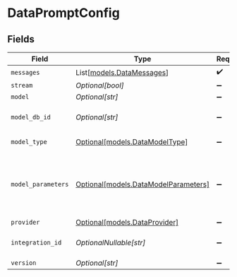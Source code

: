 # DataPromptConfig


## Fields

| Field                                                                    | Type                                                                     | Required                                                                 | Description                                                              |
| ------------------------------------------------------------------------ | ------------------------------------------------------------------------ | ------------------------------------------------------------------------ | ------------------------------------------------------------------------ |
| `messages`                                                               | List[[models.DataMessages](../models/datamessages.md)]                   | :heavy_check_mark:                                                       | N/A                                                                      |
| `stream`                                                                 | *Optional[bool]*                                                         | :heavy_minus_sign:                                                       | N/A                                                                      |
| `model`                                                                  | *Optional[str]*                                                          | :heavy_minus_sign:                                                       | N/A                                                                      |
| `model_db_id`                                                            | *Optional[str]*                                                          | :heavy_minus_sign:                                                       | The id of the resource                                                   |
| `model_type`                                                             | [Optional[models.DataModelType]](../models/datamodeltype.md)             | :heavy_minus_sign:                                                       | The type of the model                                                    |
| `model_parameters`                                                       | [Optional[models.DataModelParameters]](../models/datamodelparameters.md) | :heavy_minus_sign:                                                       | Model Parameters: Not all parameters apply to every model                |
| `provider`                                                               | [Optional[models.DataProvider]](../models/dataprovider.md)               | :heavy_minus_sign:                                                       | N/A                                                                      |
| `integration_id`                                                         | *OptionalNullable[str]*                                                  | :heavy_minus_sign:                                                       | The id of the resource                                                   |
| `version`                                                                | *Optional[str]*                                                          | :heavy_minus_sign:                                                       | N/A                                                                      |